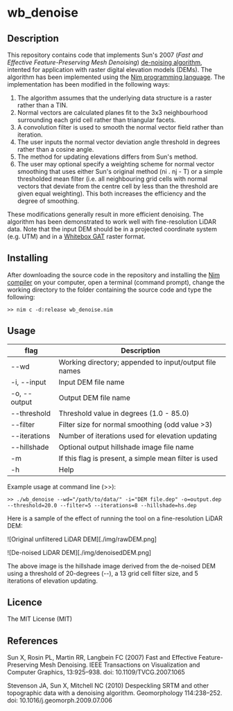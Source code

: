 wb_denoise
==========

Description
-----------

This repository contains code that implements Sun's 2007 (*Fast and Effective Feature-Preserving Mesh Denoising*) [de-noising algorithm](https://github.com/exuberant/mdenoise), intented for application with raster digital elevation models (DEMs). The algorithm has been implemented using the [Nim programming language](https://nim-lang.org). The implementation has been modified in the following ways:

1. The algorithm assumes that the underlying data structure is a raster rather than a TIN.
2. Normal vectors are calculated planes fit to the 3x3 neighbourhood surrounding each grid cell rather than triangular facets.
3. A convolution filter is used to smooth the normal vector field rather than iteration.
4. The user inputs the normal vector deviation angle threshold in degrees rather than a cosine angle.
5. The method for updating elevations differs from Sun's method.
6. The user may optional specify a weighting scheme for normal vector smoothing that uses either Sun's original method (ni . nj - T) or a simple thresholded mean filter (i.e. all neighbouring grid cells with normal vectors that deviate from the centre cell by less than the threshold are given equal weighting). This both increases the efficiency and the degree of smoothing.

These modifications generally result in more efficient denoising. The algorithm has been demonstrated to work well with fine-resolution LiDAR data. Note that the input DEM should be in a projected coordinate system (e.g. UTM) and in a [Whitebox GAT](http://www.uoguelph.ca/~hydrogeo/Whitebox/) raster format.

Installing
----------

After downloading the source code in the repository and installing the [Nim compiler](https://nim-lang.org/install.html) on your computer, open a terminal (command prompt), change the working directory to the folder containing the source code and type the following:

```
>> nim c -d:release wb_denoise.nim
```

Usage
-----

| flag         | Description                                              |
|--------------|----------------------------------------------------------|
| --wd         |  Working directory; appended to input/output file names  |
| -i, --input  |  Input DEM file name                                     |
| -o, --output |  Output DEM file name                                    |
| --threshold  |  Threshold value in degrees (1.0 - 85.0)                 |
| --filter     |  Filter size for normal smoothing (odd value >3)         |
| --iterations |  Number of iterations used for elevation updating        |
| --hillshade  |  Optional output hillshade image file name               |
| -m           |  If this flag is present, a simple mean filter is used   |
| -h           |  Help                                                    |

Example usage at command line (>>):

```
>> ./wb_denoise --wd="/path/to/data/" -i="DEM file.dep" -o=output.dep --threshold=20.0 --filter=5 --iterations=8 --hillshade=hs.dep
```
Here is a sample of the effect of running the tool on a fine-resolution LiDAR DEM:

![Original unfiltered LiDAR DEM][./img/rawDEM.png]

![De-noised LiDAR DEM][./img/denoisedDEM.png]

The above image is the hillshade image derived from the de-noised DEM using a threshold of 20-degrees (--), a 13 grid cell filter size, and 5 iterations of elevation updating.

Licence
-------

The MIT License (MIT)

References
----------

Sun X, Rosin PL, Martin RR, Langbein FC (2007) Fast and Effective Feature-Preserving Mesh Denoising. IEEE Transactions on Visualization and Computer Graphics, 13:925–938. doi: 10.1109/TVCG.2007.1065

Stevenson JA, Sun X, Mitchell NC (2010) Despeckling SRTM and other topographic data with a denoising algorithm. Geomorphology 114:238–252. doi: 10.1016/j.geomorph.2009.07.006
